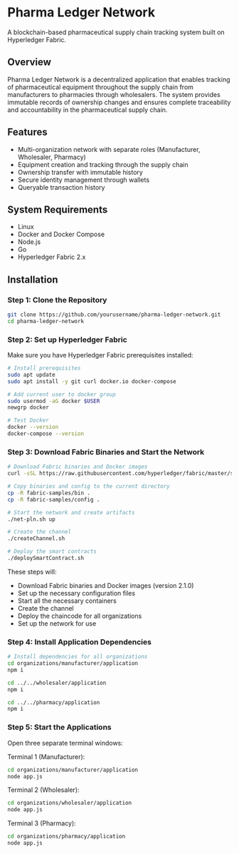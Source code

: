# Pharma Ledger Network

A blockchain-based pharmaceutical supply chain tracking system built on Hyperledger Fabric.

## Overview

Pharma Ledger Network is a decentralized application that enables tracking of pharmaceutical equipment throughout the supply chain from manufacturers to pharmacies through wholesalers. The system provides immutable records of ownership changes and ensures complete traceability and accountability in the pharmaceutical supply chain.

## Features

- Multi-organization network with separate roles (Manufacturer, Wholesaler, Pharmacy)
- Equipment creation and tracking through the supply chain
- Ownership transfer with immutable history
- Secure identity management through wallets
- Queryable transaction history

## System Requirements

- Linux
- Docker and Docker Compose
- Node.js
- Go
- Hyperledger Fabric 2.x

## Installation

### Step 1: Clone the Repository

```bash
git clone https://github.com/yourusername/pharma-ledger-network.git
cd pharma-ledger-network
```

### Step 2: Set up Hyperledger Fabric

Make sure you have Hyperledger Fabric prerequisites installed:

```bash
# Install prerequisites
sudo apt update
sudo apt install -y git curl docker.io docker-compose

# Add current user to docker group
sudo usermod -aG docker $USER
newgrp docker

# Test Docker
docker --version
docker-compose --version
```

### Step 3: Download Fabric Binaries and Start the Network

```bash
# Download Fabric binaries and Docker images
curl -sSL https://raw.githubusercontent.com/hyperledger/fabric/master/scripts/bootstrap.sh | bash -s -- 2.1.0 1.4.7 0.4.20

# Copy binaries and config to the current directory
cp -R fabric-samples/bin .
cp -R fabric-samples/config .

# Start the network and create artifacts
./net-pln.sh up

# Create the channel
./createChannel.sh

# Deploy the smart contracts
./deploySmartContract.sh
```

These steps will:
- Download Fabric binaries and Docker images (version 2.1.0)
- Set up the necessary configuration files
- Start all the necessary containers
- Create the channel
- Deploy the chaincode for all organizations
- Set up the network for use

### Step 4: Install Application Dependencies

```bash
# Install dependencies for all organizations
cd organizations/manufacturer/application
npm i

cd ../../wholesaler/application
npm i

cd ../../pharmacy/application
npm i
```

### Step 5: Start the Applications

Open three separate terminal windows:

Terminal 1 (Manufacturer):
```bash
cd organizations/manufacturer/application
node app.js
```

Terminal 2 (Wholesaler):
```bash
cd organizations/wholesaler/application
node app.js
```

Terminal 3 (Pharmacy):
```bash
cd organizations/pharmacy/application
node app.js
```
